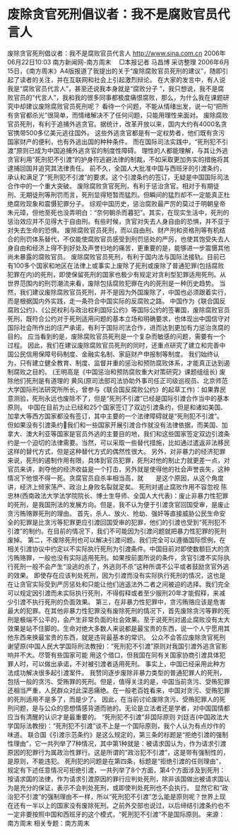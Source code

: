 # 废除贪官死刑倡议者：我不是腐败官员代言人

废除贪官死刑倡议者：我不是腐败官员代言人
http://www.sina.com.cn 2006年06月22日10:03 南方新闻网-南方周末
  　□本报记者 马昌博 采访整理
2006年6月15日，《南方周末》A4版报道了我提出的关于“废除腐败官员死刑的建议”，随即引起了读者的关注，并在互联网和社会上引起激烈辩论。
在大家的发言中，有人说我是“腐败官员代言人”，甚至还说我本身就是“腐败分子
”，我只想说，我不是腐败官员的“代言人”，我和我的很多同事都极度痛恨腐败，那么，为什么我在课题研究中却建议废除腐败官员死刑呢？
看待一个问题，不能从情绪出发，说一句“把所有贪官都杀光”很简单，而情绪解决不了任何问题，只能用理性来面对。
废除腐败官员死刑，有利于追捕外逃贪官。据统计，改革开放以来，国内大约有4000名贪官携带500多亿美元逃往国外。
这些外逃贪官都是有一定权势者，他们既有贪污国家财产的便利，也有外逃出国的种种条件。
而在国际司法实践中，“死刑犯不引渡”原则已成为中国追捕外逃贪官的制度性障碍。
理性的人都能理解，与其让外逃贪官利用“死刑犯不引渡”的护身符逃避法律的制裁，不如采取更加务实的措施将其逮捕回国并追究其法律责任。
前不久，全国人大批准中国与西班牙的引渡条约，承认和满足了“死刑犯不引渡”的要求。这个引渡条约的签订，无疑是中国国际司法合作中的一个重大突破。
废除腐败贪官死刑，有利于惩治贪官。相对于有期徒刑、无期徒刑等刑罚而言，死刑显得短暂而猛烈。但瞬间的猛烈却不一定能真正杜绝腐败现象和震慑犯罪分子。
综观中国历史，惩治腐败最严厉的莫过于明朝皇帝朱元璋，但他至死也没弄明白：“奈何朝杀而暮犯”。其实，在现实生活中，死刑的惩治效应并不见得大于自由刑。有些时候，贪官对失去人身自由的恐惧，并不亚于对失去生命的恐惧。
废除腐败官员死刑，而以自由刑、财产刑和资格刑等有机结合的刑罚体系替代，不仅能使腐败官员感受到刑罚惩处的严厉，也使其饱受失去人身自由和经济上得不到好处及声誉扫地的痛苦，更重要的是，能够进一步震慑其他尚未暴露的腐败官员。
废除腐败官员死刑，有利于国内法与国际法接轨。目前已有100多个国家和地区在法律上或事实上废除了死刑或废除了普通犯罪(包括腐败犯罪在内)的死刑，即使保留死刑的国家也极少有规定对贪利型犯罪适用死刑。从世界范围内的刑罚潮流来看，废除包括腐败犯罪在内的死刑是一种历史趋势。
当然，我们建议废除腐败官员死刑，并不是因为外国废除了，中国也必须跟着实行，而是根据国内外实践，走一条符合中国实际的反腐败之路。
中国作为《联合国反腐败公约》、《公民权利与政治权利国际公约》等国际公约的签署国，废除腐败官员死刑，既符合公约对于死刑适用问题的基本立场和明确要求，也体现出中国信守对国际社会所作出的庄严承诺，有利于国际司法合作，进而达到更加有力惩治贪腐的目的。
应当看到的是，废除腐败官员死刑是一个复杂而敏感的问题，需要有一个过程。
因此，我们在建议废除腐败官员死刑的同时，还重点研究了建立和完善中国公民信用保障号码制度、金融实名制、家庭财产申报制等制度。
我们始终认为，只有建立健全教育、制度、监督并重的惩治和预防腐败体系，才能真正达到遏制腐败之目的。
(王明高是《中国惩治和预防腐败重大对策研究》课题组组长)
废除他们死刑是有道理的
黄风(原司法部司法协助外事司任正司级巡视员、北京师范大学国际刑法研究所所长，曾参与《联合国反腐败公约》的起草工作)：如果靠民意测验，死刑永远也废除不了，但是“死刑不引渡”已经是国际引渡合作当中的基本原则。
中国在目前为止已经和25个国家签订了双边引渡条约，但是和诸如美国、加拿大等西方国家都没有签订，其中主要的一个法律障碍就是“死刑犯不引渡”。
但如果没有引渡条约我们和一些国家开展引渡合作就没有法律依据，而美国、加拿大、澳大利亚等国家是官员外逃的主要目的地，我们和这些国家签定双边引渡条约是一个迫切的法律需要。当然，可以采取一些替代措施，比如通过遣返非法移民这样的替代方式，但是这种替代方式的偶然性很大。
另外，对非暴力的经济犯罪来说，死刑的遏制作用有限，具体到官员犯罪，死刑对他的制止力就更差一点，对官员来讲，剥夺他的经济收益是一个打击，另外就是使得他的社会声誉丧失，这种情况下他恨不得一死。贪腐官员自杀率相当高，就　　是这个原因，从这个角度讲，经济上倾家荡产、政治上身败名裂就足矣。
死刑对遏止腐败作用不容忽视
陈忠林(西南政法大学法学院院长、博士生导师、全国人大代表)：废止非暴力性犯罪的死刑，是我国刑法的发展方向。但是，我不认为便于引渡贪官回国受审，是废止贪污贿赂罪死刑的理由。
首先，杀人、放火、抢劫、强奸等直接威胁公民生命安全的犯罪是比贪污等犯罪更应引渡回国受审的犯罪，他们的引渡也受到“死刑犯不引渡”的制约。在目前的情况下，我们不可能因为引渡问题就把暴力性犯罪的死刑废掉。
第二，不废除死刑也可以解决引渡问题。我们完全可以遵循国际惯例，在相关引渡协议中约定以不实际执行死刑为引渡条件。中国目前对即使数额巨大的贪污贿赂罪，一般也没有实际适用死刑。如果按前面所说的条件，贪官引渡不实际执行死刑一般不会产生“没逃的杀了，外逃则不杀”这种所谓不公平或者鼓励贪官外逃的效果。
即使存在应该判处死刑，因为引渡而没有实际执行死刑的情况，这也是在让贪官实际受到严厉惩处和只能让他们逍遥法外二者之间被迫的选择。我们完全可以规定因引渡而未实际执行死刑，不得假释或者至少服刑20年才能假释，来减少引渡不执行死刑的负面效果。
第三，在非暴力性犯罪中，贪污贿赂应该是危害最大的犯罪。在其他非暴力性犯罪没有废除死刑的情况下，首先废除贪污等罪的死刑是极端不公平的，会产生非常负面的社会效果。至于说死刑对遏止腐败没有太大效果是站不住脚的。生命对绝大多数人来说都是最宝贵的东西，说一个人宁愿用其他东西来换最宝贵的东西，就是违背最基本的常识。
公众不会答应废除贪官死刑
谢望原(中国人民大学国际刑法教授)：“死刑犯不引渡”原则对我国引渡外逃贪官影响并不大。尽管有些国家可能
用这个借口，但我国在同有关国家协商引渡具体犯罪人时，可以做出承诺，不对被引渡者适用死刑。
事实上，中国已经采用此种方法成功解决很多起引渡案件。
我赞同逐步废除非暴力类型的普通犯罪人的死刑，包括一般的贪污、受贿罪的死刑。但是，值得关注的是，中国当前贪污、受贿犯罪还相当严重，人民群众对此深恶痛绝。在一般老百姓看来，中国对贪污、受贿犯罪的死刑适用不是多了，而是少了。
因此，在当前讨论废除贪污、受贿犯罪人的死刑问题，是与公众的思想情感背道而驰的。无论是立法者还是学者，对中国国情都应当有清醒的认识才是最重要的。
“死刑犯不引渡”非国际原则
刘廷吉(中国政法大学国际法教授)：“死刑犯不引渡”谈不上是一个国际原则，我个人认为有点炒作的味道。
联合国《引渡示范条约》是这么规定的，第三条的标题是“拒绝引渡的强制性理由”，它一共列举了7种情况，其中第1种就是：被请求国认为，作为请求引渡原因的犯罪行为属政治性罪行。这是所谓的“政治犯不引渡”，这是带有强制性的，是原则，不能违犯。
死刑犯的问题是在第四条，标题是“拒绝引渡的任则理由”，规定有下述任意情况可拒绝引渡，一共列举了8个方面，第4个方面涉及到死刑：按请求国的法律，作为请求引渡原因的罪行应判处死刑，除非该国做出被请求国认为是充分的保证，表示不会判处死刑，或即使判处死刑也不会执行。
显然它和“政治犯不引渡”的强制理由不一样，所以“死刑犯不引渡”怎么能是原则呢？世界上现在还有一半以上的国家没有废除死刑。之前外交部也说过，以后缔结引渡条约也不一定非要按照中国和西班牙的这个模式，“死刑犯不引渡”不是国际原则。 来源：
南方周末
相关专题：南方周末 

